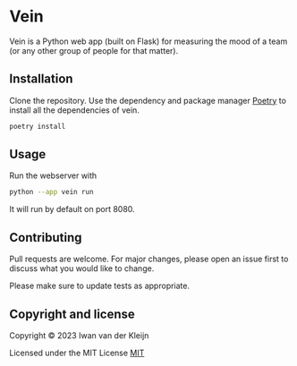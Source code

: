 # Vein

Vein is a Python web app (built on Flask) for measuring the mood of a team (or any other group of people for that matter).

## Installation

Clone the repository. Use the dependency and package manager [Poetry](https://python-poetry.org/) to install all the dependencies of vein.

```bash
poetry install
```

## Usage
Run the webserver with

```bash
python --app vein run
```

It will run by default on port 8080.

## Contributing

Pull requests are welcome. For major changes, please open an issue first
to discuss what you would like to change.

Please make sure to update tests as appropriate.

## Copyright and license

Copyright © 2023 Iwan van der Kleijn

Licensed under the MIT License 
[MIT](https://choosealicense.com/licenses/mit/)